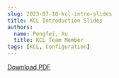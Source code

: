 ```yaml
---
slug: 2023-07-18-kcl-intro-slides
title: KCL Introduction Slides
authors:
  name: Pengfei, Xu
  title: KCL Team Member
tags: [KCL, Configuration]
---
```


[Download PDF](https://kcl-lang.github.io/talks/kcl-intro.pdf)
